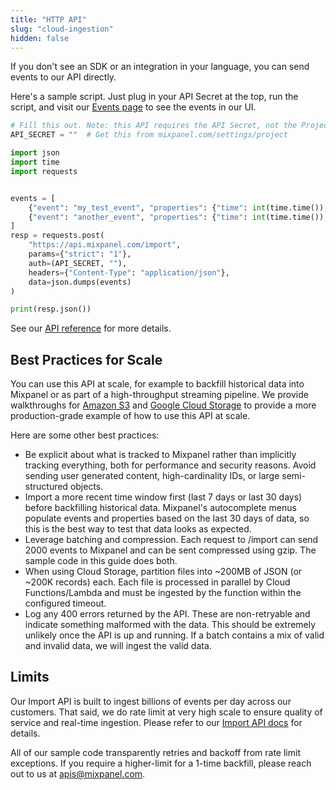 ```yaml
---
title: "HTTP API"
slug: "cloud-ingestion"
hidden: false
---
```

If you don't see an SDK or an integration in your language, you can send events to our API directly.

Here's a sample script. Just plug in your API Secret at the top, run the script, and visit our [Events page](https://mixpanel.com/report/events) to see the events in our UI.
```python test.py
# Fill this out. Note: this API requires the API Secret, not the Project Token
API_SECRET = ""  # Get this from mixpanel.com/settings/project

import json
import time
import requests


events = [
    {"event": "my_test_event", "properties": {"time": int(time.time()), "distinct_id": "test_user_1", "$insert_id": "04ce0cf4-a633-4371-b665-9b45317b4976", "city": "San Francisco"}},
    {"event": "another_event", "properties": {"time": int(time.time()), "distinct_id": "test_user_2", "$insert_id": "3b033b9a-6bc9-4b70-90c3-a53e11f6896e", "city": "Seattle"}}
]
resp = requests.post(
    "https://api.mixpanel.com/import",
    params={"strict": "1"},
    auth=(API_SECRET, ""),
    headers={"Content-Type": "application/json"},
    data=json.dumps(events)
)

print(resp.json())
```

See our [API reference](https://developer.mixpanel.com/reference/events) for more details.


## Best Practices for Scale
You can use this API at scale, for example to backfill historical data into Mixpanel or as part of a high-throughput streaming pipeline. We provide walkthroughs for [Amazon S3](/tracking/integrations/s3-import) and [Google Cloud Storage](/tracking/integrations/gcs-import) to provide a more production-grade example of how to use this API at scale.


Here are some other best practices:
* Be explicit about what is tracked to Mixpanel rather than implicitly tracking everything, both for performance and security reasons. Avoid sending user generated content, high-cardinality IDs, or large semi-structured objects.	
* Import a more recent time window first (last 7 days or last 30 days) before backfilling historical data. Mixpanel's autocomplete menus populate events and properties based on the last 30 days of data, so this is the best way to test that data looks as expected.	
* Leverage batching and compression. Each request to /import can send 2000 events to Mixpanel and can be sent compressed using gzip. The sample code in this guide does both.	
* When using Cloud Storage, partition files into ~200MB of JSON (or ~200K records) each. Each file is processed in parallel by Cloud Functions/Lambda and must be ingested by the function within the configured timeout.	
* Log any 400 errors returned by the API. These are non-retryable and indicate something malformed with the data. This should be extremely unlikely once the API is up and running. If a batch contains a mix of valid and invalid data, we will ingest the valid data.	

## Limits
Our Import API is built to ingest billions of events per day across our customers. That said, we do rate limit at very high scale to ensure quality of service and real-time ingestion. Please refer to our [Import API docs](https://developer.mixpanel.com/reference/import-events) for details.	

All of our sample code transparently retries and backoff from rate limit exceptions. If you require a higher-limit for a 1-time backfill, please reach out to us at apis@mixpanel.com.	

